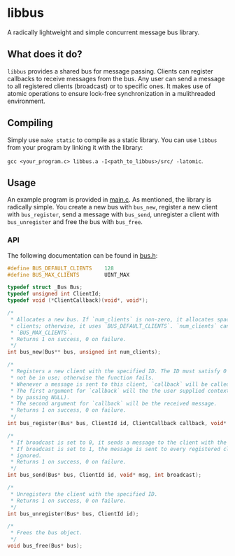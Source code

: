 # libbus #
A radically lightweight and simple concurrent message bus library.

## What does it do? ##
`libbus` provides a shared bus for message passing. Clients can register callbacks to receive messages from the bus. Any user can send a message to all registered clients (broadcast) or to specific ones. It makes use of atomic operations to ensure lock-free synchronization in a mulithreaded environment.

## Compiling ##
Simply use `make static` to compile as a static library. You can use `libbus` from your program by linking it with the library:

`gcc <your_program.c> libbus.a -I<path_to_libbus>/src/ -latomic`.

## Usage ## 
An example program is provided in [main.c](src/main.c). As mentioned, the library is radically simple. You create a new bus with `bus_new`, register a new client with `bus_register`, send a message with `bus_send`, unregister a client with `bus_unregister` and free the bus with `bus_free`.

### API ###
The following documentation can be found in [bus.h](src/bus.h):

```C
#define BUS_DEFAULT_CLIENTS    128
#define BUS_MAX_CLIENTS        UINT_MAX

typedef struct _Bus Bus;
typedef unsigned int ClientId;
typedef void (*ClientCallback)(void*, void*);

/*
 * Allocates a new bus. If `num_clients` is non-zero, it allocates space for said number of
 * clients; otherwise, it uses `BUS_DEFAULT_CLIENTS`. `num_clients` cannot be greater than
 * `BUS_MAX_CLIENTS`.
 * Returns 1 on success, 0 on failure.
 */
int bus_new(Bus** bus, unsigned int num_clients);

/* 
 * Registers a new client with the specified ID. The ID must satisfy 0 <= ID < `num_clients` and
 * not be in use; otherwise the function fails.
 * Whenever a message is sent to this client, `callback` will be called.
 * The first argument for `callback` will the the user supplied context, `ctx` (can be ommitted
 * by passing NULL).
 * The second argument for `callback` will be the received message.
 * Returns 1 on success, 0 on failure.
 */
int bus_register(Bus* bus, ClientId id, ClientCallback callback, void* ctx);

/*
 * If broadcast is set to 0, it sends a message to the client with the specified ID.
 * If broadcast is set to 1, the message is sent to every registered client, and the supplied ID is
 * ignored.
 * Returns 1 on success, 0 on failure.
 */
int bus_send(Bus* bus, ClientId id, void* msg, int broadcast);

/*
 * Unregisters the client with the specified ID.
 * Returns 1 on success, 0 on failure.
 */
int bus_unregister(Bus* bus, ClientId id);

/*
 * Frees the bus object.
 */
void bus_free(Bus* bus);
```
